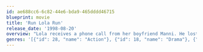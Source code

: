 ```yaml
---
id: ae688cc6-6c82-44e6-bda9-465dddd46715
blueprint: movie
title: 'Run Lola Run'
release_date: '1998-08-20'
overview: "Lola receives a phone call from her boyfriend Manni. He lost 100,000 DM in a subway train that belongs to a very bad guy. She has 20 minutes to raise this amount and meet Manni. Otherwise, he will rob a store to get the money. Three different alternatives may happen depending on some minor event along Lola's run."
genres: '[{"id": 28, "name": "Action"}, {"id": 18, "name": "Drama"}, {"id": 53, "name": "Thriller"}]'
---
```

